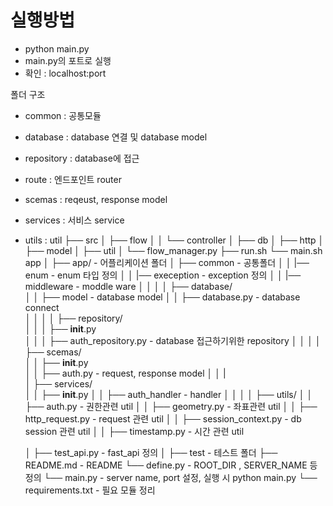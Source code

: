 
# 실행방법
 * python main.py
 * main.py의 포트로 실행
 * 확인 : localhost:port

폴더 구조
* common : 공통모듈
* database : database 연결 및 database model
* repository : database에 접근
* route : 엔드포인트 router
* scemas : reqeust, response model
* services : 서비스 service
* utils : util
├── src
│   ├── flow
│   │   └── controller
│   ├── db
│   ├── http
│   ├── model
│   ├── util
│   └── flow_manager.py
├── run.sh
└── main.sh
 app
   │
   ├── app/                                 - 어플리케이션 폴더
   │   ├── common                           - 공통폴더
   │   │   |── enum                        - enum 타입 정의
   │   │   |── exeception                  - exception 정의
   │   │   |── middleware                  - moddle ware
   │   │   │
   │   ├── database/                  
   │   │   ├── model                        - database model
   │   │   ├── database.py                  - database connect          
   │   │   │
   │   ├── repository/                                
   │   │   │   ├── __init__.py              
   │   │   │   ├── auth_repository.py       - database 접근하기위한 repository 
   │   │   │
   │   ├── scemas/                                 
   │   │   ├── __init__.py              
   │   │   ├── auth.py                      - request, response model
   │   │   |    
   │   ├── services/         
   │   │   ├── __init__.py
   │   │   ├── auth_handler                 - handler
   │   │   │
   │   ├── utils/
   │   │   ├── auth.py                      - 권한관련 util
   │   │   ├── geometry.py                  - 좌표관련 util
   │   │   ├── http_request.py              - request 관련 util
   │   │   ├── session_context.py           - db session 관련 util
   │   │   ├── timestamp.py                 - 시간 관련 util
   
   │   ├── test_api.py                      - fast_api 정의
   │ 
   ├── test                                 - 테스트 폴더
   ├── README.md                            - README
   └── define.py                            - ROOT_DIR , SERVER_NAME 등 정의
   └── main.py                              - server name, port 설정, 실행 시 python main.py
   └── requirements.txt                     - 필요 모듈 정리

